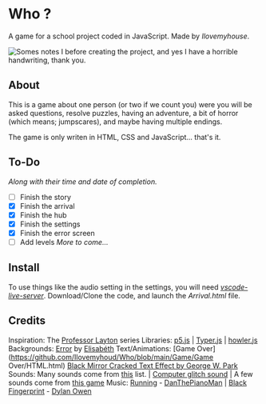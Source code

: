 ﻿# Who ?
A game for a school project coded in JavaScript.
Made by *Ilovemyhouse*.

![Somes notes I before creating the project, and yes I have a horrible handwriting, thank you.](https://cdn.discordapp.com/attachments/670769691936948265/938693325832216617/image0.jpg)
## About
This is a game about one person (or two if we count you) were you will be asked questions, resolve puzzles, having an adventure, a bit of horror (which means; jumpscares), and maybe having multiple endings.

The game is only writen in HTML, CSS and JavaScript... that's it.
## To-Do
*Along with their time and date of completion.*
 - [ ] Finish the story
 - [x] Finish the arrival
 - [X] Finish the hub
 - [X] Finish the settings
 - [X] Finish the error screen
 - [ ] Add levels
 *More to come...*

## Install
To use things like the audio setting in the settings, you will need [*vscode-live-server*](https://github.com/ritwickdey/vscode-live-server).
Download/Clone the code, and launch the *Arrival.html* file.

## Credits
Inspiration: The [Professor Layton](https://www.laytonseries.com/) series
Libraries: [p5.js](https://p5js.org/) | [Typer.js](https://steven.codes/typerjs/) | [howler.js](https://github.com/goldfire/howler.js)
Backgrounds: [Error](https://github.com/Ilovemyhous/Who/blob/main/Game/Error/HTML.html) by [Elisabéth](https://codepen.io/elisabethdiang/pen/WNbBxXq)
Text/Animations: [Game Over](https://github.com/Ilovemyhoud/Who/blob/main/Game/Game Over/HTML.html) [Black Mirror Cracked Text Effect by George W. Park](https://codepen.io/GeorgePark/pen/jeBbGN)
Sounds: Many sounds come from [this](https://docs.google.com/document/d/1E1xIQhgPNj1vrtfPS7yZrl1tiCpzFN3uczYo1TNZkNg/edit) list. | [Computer glitch sound](https://freesound.org/people/InspectorJ/sounds/573189/) | A few sounds come from [this game](https://gamejolt.com/games/FinalNights4/267878)
Music: [Running](https://open.spotify.com/track/3muQrtTOlkstoOqanoRWSF?si=a7d2f96580b045c5) - [DanThePianoMan](https://open.spotify.com/artist/3xtsfEhoTbTujLBC1LYc4m?si=TelLxHi5RFWThRMvCV6q5A) | [Black Fingerprint](https://www.youtube.com/watch?v=Uk5zngU-aAE) - [Dylan Owen](https://www.fiverr.com/dylanowen320/compose-and-produce-for-film-and-games)